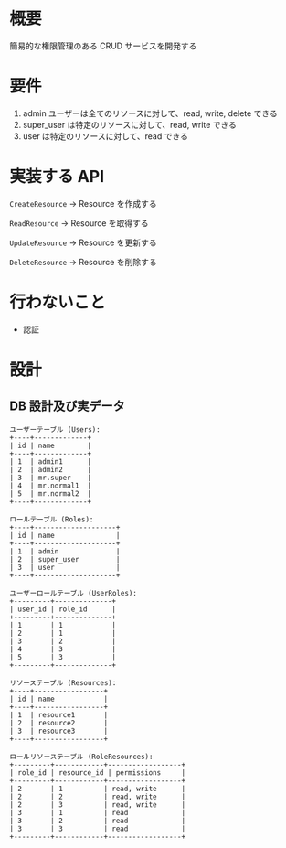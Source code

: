 # 概要

簡易的な権限管理のある CRUD サービスを開発する

# 要件

1. admin ユーザーは全てのリソースに対して、read, write, delete できる
2. super_user は特定のリソースに対して、read, write できる
3. user は特定のリソースに対して、read できる

# 実装する API

`CreateResource` → Resource を作成する

`ReadResource` → Resource を取得する

`UpdateResource` → Resource を更新する

`DeleteResource` → Resource を削除する

# 行わないこと

- 認証

# 設計

## DB 設計及び実データ

```
ユーザーテーブル (Users):
+----+-------------+
| id | name        |
+----+-------------+
| 1  | admin1      |
| 2  | admin2      |
| 3  | mr.super    |
| 4  | mr.normal1  |
| 5  | mr.normal2  |
+----+-------------+

ロールテーブル (Roles):
+----+--------------------+
| id | name               |
+----+--------------------+
| 1  | admin              |
| 2  | super_user         |
| 3  | user               |
+----+--------------------+

ユーザーロールテーブル (UserRoles):
+---------+--------------+
| user_id | role_id      |
+---------+--------------+
| 1       | 1            |
| 2       | 1            |
| 3       | 2            |
| 4       | 3            |
| 5       | 3            |
+---------+--------------+

リソーステーブル (Resources):
+----+-----------------+
| id | name            |
+----+-----------------+
| 1  | resource1       |
| 2  | resource2       |
| 3  | resource3       |
+----+-----------------+

ロールリソーステーブル (RoleResources):
+---------+------------+------------------+
| role_id | resource_id | permissions     |
+---------+------------+------------------+
| 2       | 1          | read, write      |
| 2       | 2          | read, write      |
| 2       | 3          | read, write      |
| 3       | 1          | read             |
| 3       | 2          | read             |
| 3       | 3          | read             |
+---------+------------+------------------+
```
